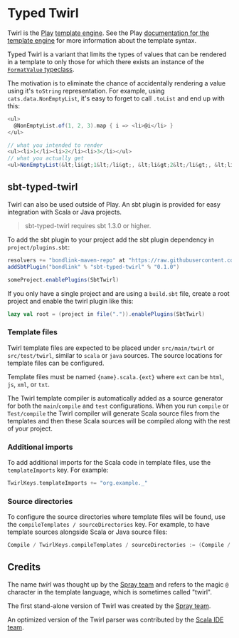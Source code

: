 <!--- Copyright (C) from 2025 BondLink, 2022 The Play Framework Contributors <https://github.com/playframework>, 2011-2021 Lightbend Inc. <https://www.lightbend.com> -->

# Typed Twirl

Twirl is the [Play][play-site] [template engine][docs]. See the Play [documentation for the template engine][docs] for
more information about the template syntax.

Typed Twirl is a variant that limits the types of values that can be rendered in a template to only those for which
there exists an instance of the [`FormatValue` typeclass](api/shared/src/main/scala/play/twirl/api/FormatValue.scala).

The motivation is to eliminate the chance of accidentally rendering a value using it's `toString` representation.
For example, using `cats.data.NonEmptyList`, it's easy to forget to call `.toList` and end up with this:

```scala
<ul>
  @NonEmptyList.of(1, 2, 3).map { i => <li>@i</li> }
</ul>

// what you intended to render
<ul><li>1</li><li>2</li><li>3</li></ul>
// what you actually get
<ul>NonEmptyList(&lt;li&gt;1&lt;/li&gt;, &lt;li&gt;2&lt;/li&gt;, &lt;li&gt;3&lt;/li&gt;)</ul>
```

## sbt-typed-twirl

Twirl can also be used outside of Play. An sbt plugin is provided for easy
integration with Scala or Java projects.

> sbt-typed-twirl requires sbt 1.3.0 or higher.

To add the sbt plugin to your project add the sbt plugin dependency in
`project/plugins.sbt`:

```scala
resolvers += "bondlink-maven-repo" at "https://raw.githubusercontent.com/mblink/maven-repo/main"
addSbtPlugin("bondlink" % "sbt-typed-twirl" % "0.1.0")
```

```scala
someProject.enablePlugins(SbtTwirl)
```

If you only have a single project and are using a `build.sbt` file, create a
root project and enable the twirl plugin like this:

```scala
lazy val root = (project in file(".")).enablePlugins(SbtTwirl)
```

### Template files

Twirl template files are expected to be placed under `src/main/twirl` or
`src/test/twirl`, similar to `scala` or `java` sources. The source locations for
template files can be configured.

Template files must be named `{name}.scala.{ext}` where `ext` can be `html`,
`js`, `xml`, or `txt`.

The Twirl template compiler is automatically added as a source generator for
both the `main`/`compile` and `test` configurations. When you run `compile` or
`Test/compile` the Twirl compiler will generate Scala source files from the
templates and then these Scala sources will be compiled along with the rest of
your project.

### Additional imports

To add additional imports for the Scala code in template files, use the
`templateImports` key. For example:

```scala
TwirlKeys.templateImports += "org.example._"
```

### Source directories

To configure the source directories where template files will be found, use the
`compileTemplates / sourceDirectories` key. For example, to have template
sources alongside Scala or Java source files:

```scala
Compile / TwirlKeys.compileTemplates / sourceDirectories := (Compile / unmanagedSourceDirectories).value
```

## Credits

The name *twirl* was thought up by the [Spray team][spray] and refers to the
magic `@` character in the template language, which is sometimes called "twirl".

The first stand-alone version of Twirl was created by the [Spray team][spray].

An optimized version of the Twirl parser was contributed by the
[Scala IDE team][scala-ide].

[play-site]: https://www.playframework.com
[docs]: https://www.playframework.com/documentation/latest/ScalaTemplates
[spray]: https://github.com/spray
[scala-ide]: https://github.com/scala-ide
